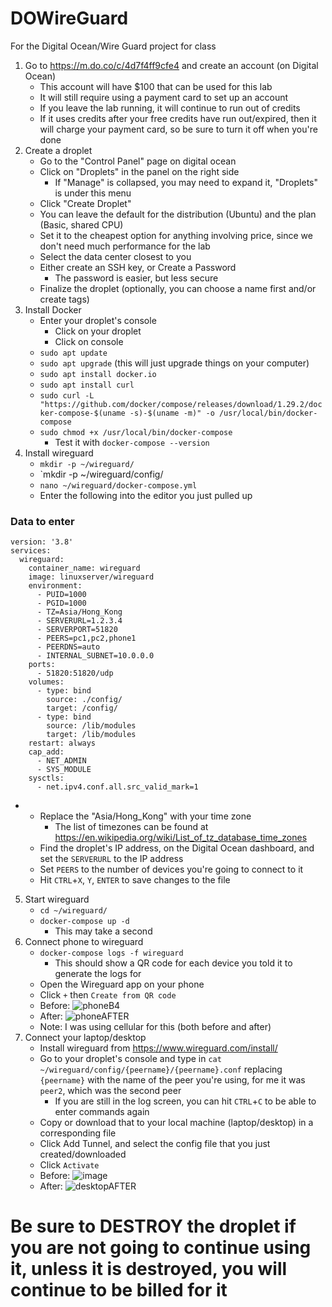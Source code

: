 # DOWireGuard
For the Digital Ocean/Wire Guard project for class
1. Go to https://m.do.co/c/4d7f4ff9cfe4 and create an account (on Digital Ocean)
    - This account will have $100 that can be used for this lab
    - It will still require using a payment card to set up an account
    - If you leave the lab running, it will continue to run out of credits
    - If it uses credits after your free credits have run out/expired, then it will charge your payment card, so be sure to turn it off when you're done
2. Create a droplet
    - Go to the "Control Panel" page on digital ocean
    - Click on "Droplets" in the panel on the right side
        - If "Manage" is collapsed, you may need to expand it, "Droplets" is under this menu
    - Click "Create Droplet"
    - You can leave the default for the distribution (Ubuntu) and the plan (Basic, shared CPU)
    - Set it to the cheapest option for anything involving price, since we don't need much performance for the lab
    - Select the data center closest to you
    - Either create an SSH key, or Create a Password
        - The password is easier, but less secure
    - Finalize the droplet (optionally, you can choose a name first and/or create tags)
3. Install Docker
    - Enter your droplet's console
        - Click on your droplet
        - Click on console 
    - `sudo apt update`
    - `sudo apt upgrade` (this will just upgrade things on your computer)
    - `sudo apt install docker.io`
    - `sudo apt install curl`
    - `sudo curl -L "https://github.com/docker/compose/releases/download/1.29.2/docker-compose-$(uname -s)-$(uname -m)" -o /usr/local/bin/docker-compose`
    - `sudo chmod +x /usr/local/bin/docker-compose`
        - Test it with `docker-compose --version`
4. Install wireguard
    - `mkdir -p ~/wireguard/`
    - `mkdir -p ~/wireguard/config/
    - `nano ~/wireguard/docker-compose.yml`
    - Enter the following into the editor you just pulled up

### Data to enter
    version: '3.8'
    services:
      wireguard:
        container_name: wireguard
        image: linuxserver/wireguard
        environment:
          - PUID=1000
          - PGID=1000
          - TZ=Asia/Hong_Kong
          - SERVERURL=1.2.3.4
          - SERVERPORT=51820
          - PEERS=pc1,pc2,phone1
          - PEERDNS=auto
          - INTERNAL_SUBNET=10.0.0.0
        ports:
          - 51820:51820/udp
        volumes:
          - type: bind
            source: ./config/
            target: /config/
          - type: bind
            source: /lib/modules
            target: /lib/modules
        restart: always
        cap_add:
          - NET_ADMIN
          - SYS_MODULE
        sysctls:
          - net.ipv4.conf.all.src_valid_mark=1

-   - Replace the "Asia/Hong_Kong" with your time zone
        -  The list of timezones can be found at https://en.wikipedia.org/wiki/List_of_tz_database_time_zones  
    - Find the droplet's IP address, on the Digital Ocean dashboard, and set the `SERVERURL` to the IP address 
    - Set `PEERS` to the number of devices you're going to connect to it
    - Hit `CTRL`+`X`, `Y`, `ENTER` to save changes to the file
5. Start wireguard
    - `cd ~/wireguard/`
    - `docker-compose up -d`
        - This may take a second
6. Connect phone to wireguard
    - `docker-compose logs -f wireguard`
        - This should show a QR code for each device you told it to generate the logs for
    - Open the Wireguard app on your phone
    - Click `+` then `Create from QR code`
    - Before: 
![phoneB4](https://user-images.githubusercontent.com/72999136/144678312-95c8d279-26a6-4f27-b959-b994cb37e618.jpg)
    - After:
![phoneAFTER](https://user-images.githubusercontent.com/72999136/144678546-e8a274f9-b760-4ff1-a08f-edbfd9464917.jpg)
    - Note: I was using cellular for this (both before and after)
7. Connect your laptop/desktop
    - Install wireguard from https://www.wireguard.com/install/
    - Go to your droplet's console and type in `cat ~/wireguard/config/{peername}/{peername}.conf` replacing `{peername}` with the name of the peer you're using, for me it was `peer2`, which was the second peer
        - If you are still in the log screen, you can hit `CTRL`+`C` to be able to enter commands again
    - Copy or download that to your local machine (laptop/desktop) in a corresponding file
    - Click Add Tunnel, and select the config file that you just created/downloaded
    - Click `Activate`
    - Before:
![image](https://user-images.githubusercontent.com/72999136/144679756-70841e62-3e30-4256-90fc-14775629414d.png)
    - After:
![desktopAFTER](https://user-images.githubusercontent.com/72999136/144680047-70d54c88-f56b-459f-bf97-66fd6538e54b.png)

# Be sure to DESTROY the droplet if you are not going to continue using it, unless it is destroyed, you will continue to be billed for it
